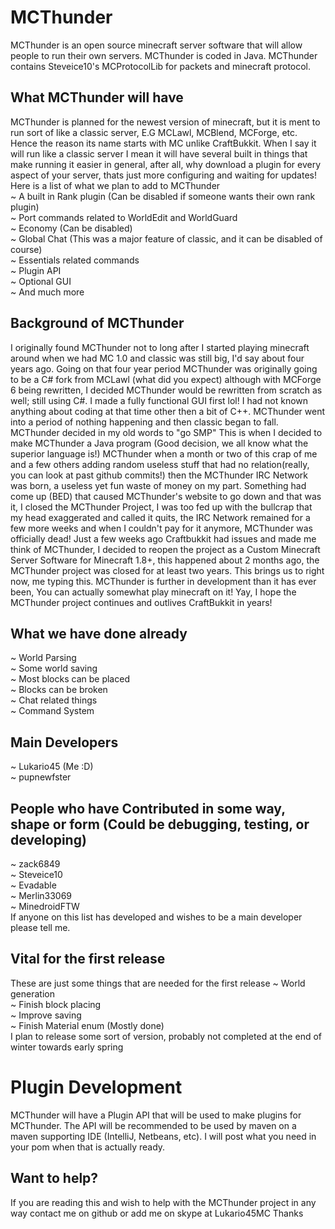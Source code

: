 MCThunder
=========
MCThunder is an open source minecraft server software that will allow people to run their own servers. MCThunder is coded in Java. MCThunder contains Steveice10's MCProtocolLib for packets and minecraft protocol.

What MCThunder will have
-
MCThunder is planned for the newest version of minecraft, but it is ment to run sort of like a classic server, E.G MCLawl, MCBlend, MCForge, etc. Hence the reason its name starts with MC unlike CraftBukkit. When I say it will run like a classic server I mean it will have several built in things that make running it easier in general, after all, why download a plugin for every aspect of your server, thats just more configuring and waiting for updates!
Here is a list of what we plan to add to MCThunder<br>
~ A built in Rank plugin (Can be disabled if someone wants their own rank plugin)<br>
~ Port commands related to WorldEdit and WorldGuard<br>
~ Economy (Can be disabled)<br>
~ Global Chat (This was a major feature of classic, and it can be disabled of course) <br>
~ Essentials related commands<br>
~ Plugin API<br>
~ Optional GUI<br>
~ And much more<br>

Background of MCThunder
- 
I originally found MCThunder not to long after I started playing minecraft around when we had MC 1.0 and classic was still big, I'd say about four years ago. Going on that four year period MCThunder was originally going to be a C# fork from MCLawl (what did you expect) although with MCForge 6 being rewritten, I decided MCThunder would be rewritten from scratch as well; still using C#. I made a fully functional GUI first lol! I had not known anything about coding at that time other then a bit of C++. MCThunder went into a period of nothing happening and then classic began to fall. MCThunder decided in my old words to "go SMP" This is when I decided to make MCThunder a Java program (Good decision, we all know what the superior language is!) MCThunder when a month or two of this crap of me and a few others adding random useless stuff that had no relation(really, you can look at past github commits!) then the MCThunder IRC Network was born, a useless yet fun waste of money on my part. Something had come up (BED) that caused MCThunder's website to go down and that was it, I closed the MCThunder Project, I was too fed up with the bullcrap that my head exaggerated and called it quits, the IRC Network remained for a few more weeks and when I couldn't pay for it anymore, MCThunder was officially dead! Just a few weeks ago Craftbukkit had issues and made me think of MCThunder, I decided to reopen the project as a Custom Minecraft Server Software for Minecraft 1.8+, this happened about 2 months ago, the MCThunder project was closed for at least two years. This brings us to right now, me typing this. MCThunder is further in development than it has ever been, You can actually somewhat play minecraft on it! Yay, I hope the MCThunder project continues and outlives CraftBukkit in years!

What we have done already
-
~ World Parsing<br>
~ Some world saving<br>
~ Most blocks can be placed<br>
~ Blocks can be broken<br>
~ Chat related things<br>
~ Command System <br>

Main Developers
-
~ Lukario45 (Me :D)<br>
~ pupnewfster<br>

People who have Contributed in some way, shape or form (Could be debugging, testing, or developing)
-
~ zack6849<br>
~ Steveice10<br>
~ Evadable<br>
~ Merlin33069<br>
~ MinedroidFTW<br>
If anyone on this list has developed and wishes to be a main developer please tell me.

Vital for the first release
-
These are just some things that are needed for the first release
~ World generation<br>
~ Finish block placing<br>
~ Improve saving<br>
~ Finish Material enum (Mostly done)<br>
I plan to release some sort of version, probably not completed at the end of winter towards early spring<br>

Plugin Development
=
MCThunder will have a Plugin API that will be used to make plugins for MCThunder. The API will be recommended to be used by maven on a maven supporting IDE (IntelliJ, Netbeans, etc). I will post what you need in your pom when that is actually ready.

Want to help?
-
If you are reading this and wish to help with the MCThunder project in any way contact me on github or add me on skype at Lukario45MC Thanks
